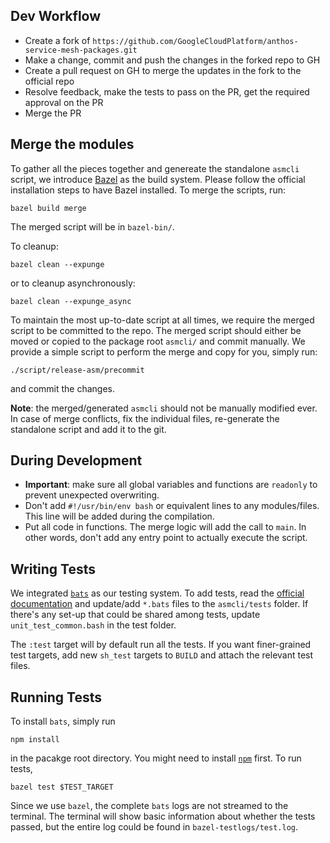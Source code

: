 ## Dev Workflow

* Create a fork of `https://github.com/GoogleCloudPlatform/anthos-service-mesh-packages.git`
* Make a change, commit and push the changes in the forked repo to GH
* Create a pull request on GH to merge the updates in the fork to the official repo
* Resolve feedback, make the tests to pass on the PR, get the required approval on the PR
* Merge the PR

## Merge the modules

To gather all the pieces together and genereate the standalone `asmcli` script, we introduce [Bazel](https://www.bazel.build/) as the build system.
Please follow the official installation steps to have Bazel installed.
To merge the scripts, run:
```shell
bazel build merge
```
The merged script will be in `bazel-bin/`.

To cleanup:
```shell
bazel clean --expunge
```
or to cleanup asynchronously:
```shell
bazel clean --expunge_async
```

To maintain the most up-to-date script at all times, we require the merged script to be committed to the repo.
The merged script should either be moved or copied to the package root `asmcli/` and commit manually.
We provide a simple script to perform the merge and copy for you, simply run:
```shell
./script/release-asm/precommit
```
and commit the changes. 

**Note**: the merged/generated `asmcli` should not be manually modified ever. In case of merge conflicts,
fix the individual files, re-generate the standalone script and add it to the git.

## During Development
* **Important**: make sure all global variables and functions are `readonly` to prevent unexpected overwriting.
* Don't add `#!/usr/bin/env bash` or equivalent lines to any modules/files. This line will be added during the compilation.
* Put all code in functions. The merge logic will add the call to `main`. In other words, don't add any entry point to actually
execute the script.


## Writing Tests
We integrated [`bats`](https://github.com/bats-core/bats-core) as our
testing system. To add tests, read the
[official documentation](https://bats-core.readthedocs.io/en/latest/)
and update/add `*.bats` files to the `asmcli/tests` folder.
If there's any set-up that could be shared among tests, update
`unit_test_common.bash` in the test folder.

The `:test` target will by default run all the tests. If you want
finer-grained test targets, add new `sh_test` targets to `BUILD` and
attach the relevant test files.


## Running Tests
To install `bats`, simply run
```shell
npm install
```
in the pacakge root directory. You might need to install [`npm`](https://nodejs.org/en/knowledge/getting-started/npm/what-is-npm/) first.
To run tests,
```shell
bazel test $TEST_TARGET
```

Since we use `bazel`, the complete `bats` logs are not streamed to the
terminal. The terminal will show basic information about whether
the tests passed, but the entire log could be found in
`bazel-testlogs/test.log`.
